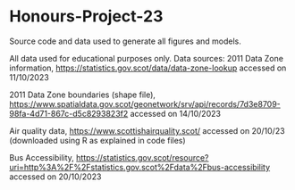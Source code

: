 # Honours-Project-23
Source code and data used to generate all figures and models. 

All data used for educational purposes only.
Data sources:
2011 Data Zone information, https://statistics.gov.scot/data/data-zone-lookup accessed on 11/10/2023

2011 Data Zone boundaries (shape file), https://www.spatialdata.gov.scot/geonetwork/srv/api/records/7d3e8709-98fa-4d71-867c-d5c8293823f2 accessed on 14/10/2023

Air quality data, https://www.scottishairquality.scot/ accessed on 20/10/23 (downloaded using R as explained in code files)

Bus Accessibility, https://statistics.gov.scot/resource?uri=http%3A%2F%2Fstatistics.gov.scot%2Fdata%2Fbus-accessibility accessed on 20/10/2023
